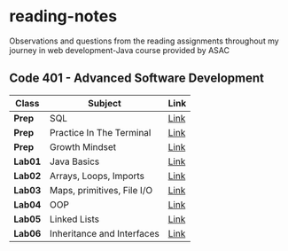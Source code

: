 
# reading-notes
Observations and questions from the reading assignments throughout my journey in web development-Java course provided by ASAC

## Code 401 - Advanced Software Development


| Class       | Subject   | Link       |
|-------------|-----------|------------|
| **Prep**    | SQL       | [Link](https://baraahabusara.github.io/reading-notes/SQL/SQL)       |
| **Prep**    | Practice In The Terminal | [Link](https://baraahabusara.github.io/reading-notes/TerminalPractice/TerminalPractice)      |
| **Prep**    | Growth Mindset | [Link](https://baraahabusara.github.io/reading-notes/growthMindset/growthMindset)       |
| **Lab01**   | Java Basics  |[Link](https://baraahabusara.github.io/reading-notes/Class01/readings-01)|
| **Lab02**   | Arrays, Loops, Imports|[Link](https://baraahabusara.github.io/reading-notes/Class02/readings-02)|
| **Lab03**   | Maps, primitives, File I/O|[Link](https://baraahabusara.github.io/reading-notes/Class03/readings-03)|
| **Lab04**   |OOP |[Link](https://baraahabusara.github.io/reading-notes/Class04/readings-04)|
| **Lab05**   |Linked Lists |[Link](https://baraahabusara.github.io/reading-notes/Class05/readings-05)|
| **Lab06**   |Inheritance and Interfaces |[Link](https://baraahabusara.github.io/reading-notes/Class06/readings-06)|
